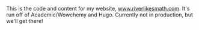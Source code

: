 This is the code and content for my website, www.riverlikesmath.com. It's run off of Academic/Wowchemy and Hugo. Currently not in production, but we'll get there! 
